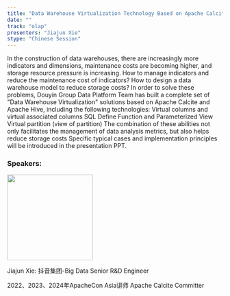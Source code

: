 ```yaml
---
title: "Data Warehouse Virtualization Technology Based on Apache Calcite（基于 Apache Calcite 的“数仓虚拟化”技术）"
date: ""
track: "olap"
presenters: "Jiajun Xie"
stype: "Chinese Session"
---
```


In the construction of data warehouses, there are increasingly more indicators and dimensions, maintenance costs are becoming higher, and storage resource pressure is increasing.
How to manage indicators and reduce the maintenance cost of indicators?
How to design a data warehouse model to reduce storage costs?
In order to solve these problems, Douyin Group Data Platform Team has built a complete set of "Data Warehouse Virtualization" solutions based on Apache Calcite and Apache Hive, including the following technologies:
Virtual columns and virtual associated columns
SQL Define Function and Parameterized View
Virtual partition (view of partition)
The combination of these abilities not only facilitates the management of data analysis metrics, but also helps reduce storage costs
Specific typical cases and implementation principles will be introduced in the presentation PPT.

### Speakers:


<img src="https://sessionize.com/image/0967-400o400o1-HcxPim85936bxfqTgxxkBt.jpg" width="200" /><br/>

Jiajun Xie: 抖音集团-Big Data Senior R&D Engineer

2022、2023、2024年ApacheCon Asia讲师
Apache Calcite Committer

